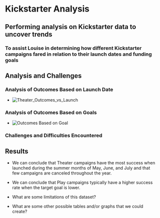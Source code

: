 # Kickstarter Analysis

## Performing analysis on Kickstarter data to uncover trends 

### To assist Louise in determining how different Kickstarter campaigns fared in relation to their launch dates and funding goals

## Analysis and Challenges

### Analysis of Outcomes Based on Launch Date
- ![Theater_Outcomes_vs_Launch](https://user-images.githubusercontent.com/93271297/139292126-699d15dd-7e61-4bca-b7d8-cc0ff6226849.png)

### Analysis of Outcomes Based on Goals
- ![Outcomes Based on Goal](https://user-images.githubusercontent.com/93271297/139292162-a487961b-3f37-4ae1-b25f-9d3dcefb0b05.png)

### Challenges and Difficulties Encountered

## Results

- We can conclude that Theater campaigns have the most success when launched during the summer months of May, June, and July and that few campaigns are canceled throughout the year.

- We can conclude that Play campaigns typically have a higher success rate when the target goal is lower.

- What are some limitations of this dataset?

- What are some other possible tables and/or graphs that we could create?
